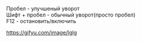 Пробел - улучшеный уворот  
Шифт + пробел - обычный уворот(просто пробел)  
F12 - остановить/включить  

https://gifyu.com/image/lgIg
